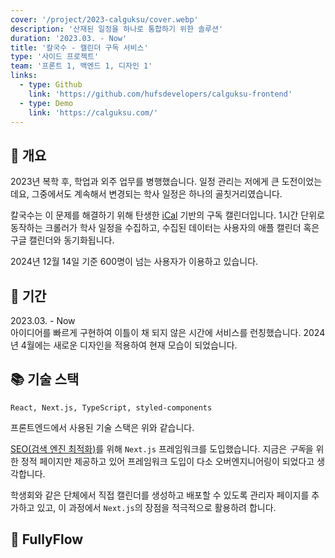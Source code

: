 ```yaml
---
cover: '/project/2023-calguksu/cover.webp'
description: '산재된 일정을 하나로 통합하기 위한 솔루션'
duration: '2023.03. - Now'
title: '칼국수 - 캘린더 구독 서비스'
type: '사이드 프로젝트'
team: '프론트 1, 백엔드 1, 디자인 1'
links:
  - type: Github
    link: 'https://github.com/hufsdevelopers/calguksu-frontend'
  - type: Demo
    link: 'https://calguksu.com/'
---
```


## 🔖 개요

2023년 복학 후, 학업과 외주 업무를 병행했습니다. 일정 관리는 저에게 큰 도전이었는데요, 그중에서도 계속해서 변경되는 학사 일정은 하나의 골칫거리였습니다.

칼국수는 이 문제를 해결하기 위해
탄생한 <a href="https://ko.wikipedia.org/wiki/%EC%95%84%EC%9D%B4%EC%BA%98%EB%A6%B0%EB%8D%94" target="_blank" rel="noreferrer noopener">
iCal</a> 기반의 구독 캘린더입니다. 1시간 단위로 동작하는 크롤러가 학사 일정을 수집하고, 수집된 데이터는 사용자의 애플 캘린더 혹은 구글 캘린더와 동기화됩니다.

2024년 12월 14일 기준 600명이 넘는 사용자가 이용하고 있습니다.

## 📅 기간

2023.03. - Now  
아이디어를 빠르게 구현하여 이틀이 채 되지 않은 시간에 서비스를 런칭했습니다. 2024년 4월에는 새로운 디자인을 적용하여 현재 모습이 되었습니다.

## 📚 기술 스택

`React, Next.js, TypeScript, styled-components`

프론트엔드에서 사용된 기술 스택은 위와 같습니다.

<a href="https://developer.mozilla.org/ko/docs/Glossary/SEO" target="_blank" rel="noreferrer noopener">SEO(검색 엔진
최적화)</a>를 위해 `Next.js` 프레임워크를 도입했습니다. 지금은 *구독*을 위한 정적 페이지만 제공하고 있어 프레임워크 도입이 다소 오버엔지니어링이 되었다고 생각합니다.

학생회와 같은 단체에서 직접 캘린더를 생성하고 배포할 수 있도록 관리자 페이지를 추가하고 있고, 이 과정에서 `Next.js`의 장점을 적극적으로 활용하려 합니다.

## 🌊 FullyFlow
